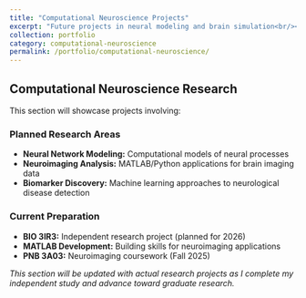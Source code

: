 ```yaml
---
title: "Computational Neuroscience Projects"
excerpt: "Future projects in neural modeling and brain simulation<br/><em>Coming with BIO 3IR3 independent research</em>"
collection: portfolio
category: computational-neuroscience
permalink: /portfolio/computational-neuroscience/
---
```


## Computational Neuroscience Research

This section will showcase projects involving:

### Planned Research Areas
- **Neural Network Modeling:** Computational models of neural processes
- **Neuroimaging Analysis:** MATLAB/Python applications for brain imaging data  
- **Biomarker Discovery:** Machine learning approaches to neurological disease detection

### Current Preparation
- **BIO 3IR3:** Independent research project (planned for 2026)
- **MATLAB Development:** Building skills for neuroimaging applications
- **PNB 3A03:** Neuroimaging coursework (Fall 2025)

*This section will be updated with actual research projects as I complete my independent study and advance toward graduate research.*
